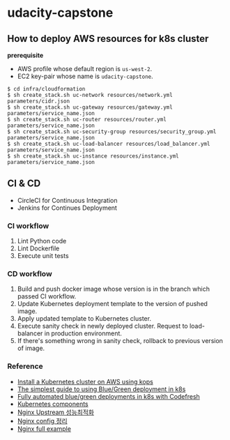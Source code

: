 # udacity-capstone [![<CircleCI>](https://circleci.com/gh/dev-daeun/udacity-capstone.svg?style=svg)](https://app.circleci.com/pipelines/github/dev-daeun/udacity-capstone)



## How to deploy AWS resources for k8s cluster

**prerequisite**
* AWS profile whose default region is `us-west-2`.
* EC2 key-pair whose name is `udacity-capstone`.
```
$ cd infra/cloudformation
$ sh create_stack.sh uc-network resources/network.yml parameters/cidr.json
$ sh create_stack.sh uc-gateway resources/gateway.yml parameters/service_name.json
$ sh create_stack.sh uc-router resources/router.yml parameters/service_name.json
$ sh create_stack.sh uc-security-group resources/security_group.yml parameters/service_name.json
$ sh create_stack.sh uc-load-balancer resources/load_balancer.yml parameters/service_name.json
$ sh create_stack.sh uc-instance resources/instance.yml parameters/service_name.json
```


## CI & CD 
* CircleCI for Continuous Integration
* Jenkins for Continues Deployment


### CI workflow
1. Lint Python code
2. Lint Dockerfile
3. Execute unit tests

### CD workflow
1. Build and push docker image whose version is in the branch which passed CI workflow.
2. Update Kubernetes deployment template to the version of pushed image.
3. Apply updated template to Kubernetes cluster.
4. Execute sanity check in newly deployed cluster. Request to load-balancer in production environment.
5. If there's something wrong in sanity check, rollback to previous version of image.

### Reference
* [Install a Kubernetes cluster on AWS using kops](https://kubernetes.io/docs/setup/production-environment/tools/kops/)
* [The simplest guide to using Blue/Green deployment in k8s](https://codefresh.io/kubernetes-tutorial/blue-green-deploy/)
* [Fully automated blue/green deployments in k8s with Codefresh](https://codefresh.io/kubernetes-tutorial/fully-automated-blue-green-deployments-kubernetes-codefresh/)
* [Kubernetes components](https://kubernetes.io/docs/concepts/overview/components/)
* [Nginx Upstream 성능최적화](https://brunch.co.kr/@alden/11)
* [Nginx config 정리](http://bong8nim.com/post/programming/etc/nginx-config-manual/)
* [Nginx full example](https://www.nginx.com/resources/wiki/start/topics/examples/full/)
